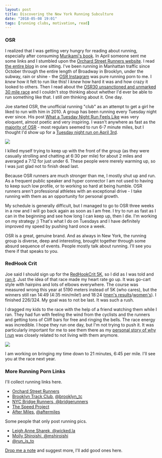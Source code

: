 ```yaml
---
layout: post
title: Discovering the New York Running Subculture
date: "2018-05-08 19:01"
tags: [running clubs, motivation, read]
---
```

### OSR

I realized that I was getting very hungry for reading about running, especially after consuming [Murikami's book](/2018/04/06/what-i-talk-about-when-i-talk-about-running-haruki-murakami.html). In April someone sent me some links and I stumbled upon the [Orchard Street Runners website](http://orchardstreetrunners.com). I read [the entire blog](http://orchardstreetrunners.com/Posts/blog) in one sitting. I've been running in Manhattan traffic since October through the entire length of Broadway in Brooklyn, under the subway, rain or shine - the [OSR Instagram](https://www.instagram.com/orchardstreetrunners) was pure running porn to me. I _knew_ how it felt to run like this! I _knew_ how hard it was and how crazy it looked to others. Then I read about the [OSR30 unsanctioned and unmarked 30 mile race](http://orchardstreetrunners.com/2018osr30flashback) and I couldn't stop thinking about whether I'd ever be able to run something like that. I still _am_ thinking about it. One day.

Joe started OSR, the unofficial running "club" as an attempt to get a girl he liked to run with him in 2010. A group has been running every Tuesday night ever since. His post [What a Tuesday Night Run Feels Like](http://orchardstreetrunners.com/what-a-run-with-you-feels-like-to-me) was very eloquent, almost poetic and very inspiring. I wasn't anywhere as fast as the [majority of OSR](https://www.strava.com/clubs/OrchardStreetRunners) - most regulars seemed to run 6-7 minute miles, but I thought I'd show up for a [Tuesday night run on April 3rd](http://run.dblock.org/2018/04/03/run-5.98mi-43m.html).

![](https://dgtzuqphqg23d.cloudfront.net/pmroVUor8dvMrJnIgj9UBKBZiLdMwmHrgz-lmpA0if4-516x768.jpg)

I killed myself trying to keep up with the front of the group (as they were casually strolling and chatting at 6:30 per mile) for about 2 miles and averaged a 7:12 for just under 6. These people were merely warming up, so I was just glad not to finish dead last.

Because OSR runners are much stronger than me, I mostly shut up and run. As a frequent public speaker and hyper connector I am not used to having to keep such low profile, or to working so hard at being humble. OSR runners aren't professional athletes with an exceptional drive - I take running with them as an opportunity for personal growth.

My schedule is generally difficult, but I managed to go to OSR three weeks in a row and I will go back again as soon as I am free. I try to run as fast as I can in the beginning and see how long I can keep up, then I die. I'm working on my strategy ;) That's what I do on Tuesdays and I have definitely improved my speed by pushing hard once a week.

OSR is a great, genuine brand. And as always in New York, the running group is diverse, deep and interesting, brought together through some absurd sequence of events. People mostly talk about running. I'll see you there if that speaks to you.

### RedHook Crit

Joe said I should sign up for the [RedHookCrit 5K](https://redhookcrit.com/5k-run/), so I did as I was told and [ran it](http://run.dblock.org/2018/04/28/run-3.23mi-22m30s.html). Just the idea of that race made my heart rate go up. It was go-cart style with hairpins and lots of elbows everywhere. The course was measured wrong this year at 5190 meters instead of 5K (who cares), but the winners still ran 14:49 (4:35 min/mile!) and 18:24 ([men's results](http://www.racetecresults.com/Results.aspx?CId=17063&RId=157)/[women's](http://www.racetecresults.com/Results.aspx?CId=17063&RId=157&EId=2)). I finished 226/324. My goal was to not be last. It was such a rush.

I dragged my kids to the race with the help of a friend watching them while I ran. They had fun with feeling the wind from the cyclists and the runners and getting tons of Cliff bars for free and ringing the bells. The race energy was incredible. I hope they run one day, but I'm not trying to push it. It was particularly important for me to see them there as my [personal story of why I run](/2017/10/01/why-do-i-run.html) was closely related to not living with them anymore.

![](https://dgtzuqphqg23d.cloudfront.net/2Sn5-mqhS0qekvbLiEsV1JX7mYOXL9ksU0rU6wLGS9g-576x768.jpg)

I am working on bringing my time down to 21 minutes, 6:45 per mile. I'll see you at the race next year.

### More Running Porn Links

I'll collect running links here.

* [Orchard Street Runners](https://www.instagram.com/orchardstreetrunners)
* [Brooklyn Track Club](http://www.brooklyntrack.club), [@brooklyn_tc](https://www.instagram.com/brooklyn_tc)
* [NYC Bridge Runners, @bridgerunners](https://www.instagram.com/bridgerunners)
* [The Speed Project](https://thespeedproject.net)
* [After Miles](https://www.aftermiles.party), [@aftermiles](https://www.instagram.com/aftermiles)

Some people that only post running pics.

* [Leigh Anne Sharek, @wicked.la](https://www.instagram.com/wicked.la)
* [Molly Shiroishi, @mshiroishi](https://www.instagram.com/mshiroishi)
* [@run_is_to](https://www.instagram.com/run_is_to)

[Drop me a note](mailto:dblock@dblock.org) and suggest more, I'll add good ones here.
